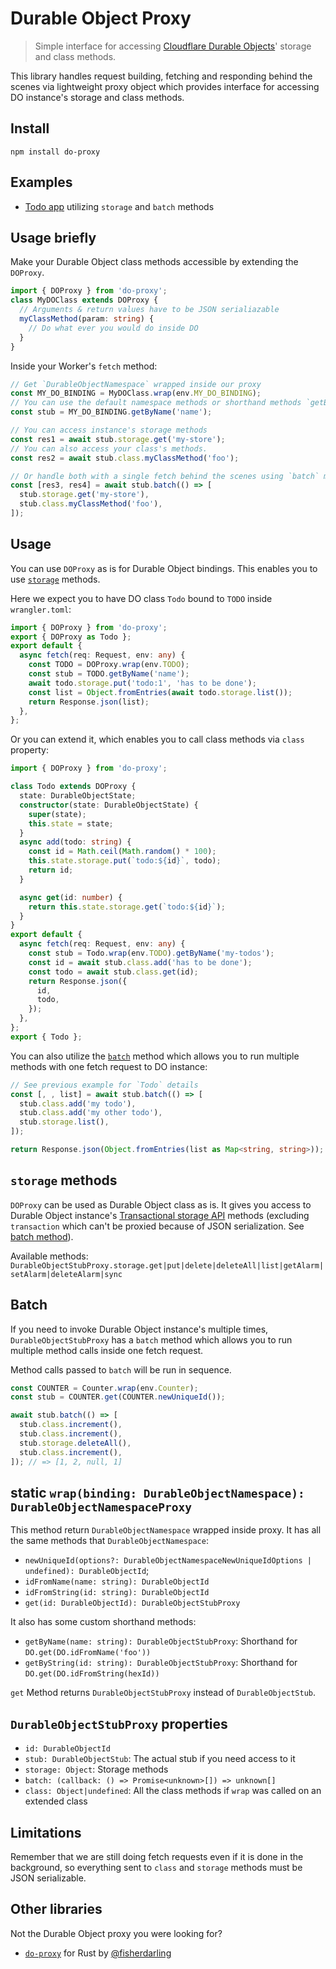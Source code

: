 # Durable Object Proxy

> Simple interface for accessing [Cloudflare Durable Objects](https://developers.cloudflare.com/workers/learning/using-durable-objects/)' storage and class methods.

This library handles request building, fetching and responding behind the scenes via lightweight proxy object which provides interface for accessing DO instance's storage and class methods.

## Install

```text
npm install do-proxy
```

## Examples

- [Todo app](https://stackblitz.com/fork/github/osaton/do-proxy/tree/main/examples/todo-storage?file=index.ts&terminal='start-stackblitz') utilizing `storage` and `batch` methods

## Usage briefly

Make your Durable Object class methods accessible by extending the `DOProxy`.

```ts
import { DOProxy } from 'do-proxy';
class MyDOClass extends DOProxy {
  // Arguments & return values have to be JSON serialiazable
  myClassMethod(param: string) {
    // Do what ever you would do inside DO
  }
}
```

Inside your Worker's `fetch` method:

```ts
// Get `DurableObjectNamespace` wrapped inside our proxy
const MY_DO_BINDING = MyDOClass.wrap(env.MY_DO_BINDING);
// You can use the default namespace methods or shorthand methods `getByName` & `getById`
const stub = MY_DO_BINDING.getByName('name');

// You can access instance's storage methods
const res1 = await stub.storage.get('my-store');
// You can also access your class's methods.
const res2 = await stub.class.myClassMethod('foo');

// Or handle both with a single fetch behind the scenes using `batch` method
const [res3, res4] = await stub.batch(() => [
  stub.storage.get('my-store'),
  stub.class.myClassMethod('foo'),
]);
```

## Usage

You can use `DOProxy` as is for Durable Object bindings. This enables you to use [`storage`](#storage-methods) methods.

Here we expect you to have DO class `Todo` bound to `TODO` inside `wrangler.toml`:

```ts
import { DOProxy } from 'do-proxy';
export { DOProxy as Todo };
export default {
  async fetch(req: Request, env: any) {
    const TODO = DOProxy.wrap(env.TODO);
    const stub = TODO.getByName('name');
    await todo.storage.put('todo:1', 'has to be done');
    const list = Object.fromEntries(await todo.storage.list());
    return Response.json(list);
  },
};
```

Or you can extend it, which enables you to call class methods via `class` property:

```ts
import { DOProxy } from 'do-proxy';

class Todo extends DOProxy {
  state: DurableObjectState;
  constructor(state: DurableObjectState) {
    super(state);
    this.state = state;
  }
  async add(todo: string) {
    const id = Math.ceil(Math.random() * 100);
    this.state.storage.put(`todo:${id}`, todo);
    return id;
  }

  async get(id: number) {
    return this.state.storage.get(`todo:${id}`);
  }
}
export default {
  async fetch(req: Request, env: any) {
    const stub = Todo.wrap(env.TODO).getByName('my-todos');
    const id = await stub.class.add('has to be done');
    const todo = await stub.class.get(id);
    return Response.json({
      id,
      todo,
    });
  },
};
export { Todo };
```

You can also utilize the [`batch`](#batch) method which allows you to run multiple methods with one fetch request to DO instance:

```ts
// See previous example for `Todo` details
const [, , list] = await stub.batch(() => [
  stub.class.add('my todo'),
  stub.class.add('my other todo'),
  stub.storage.list(),
]);

return Response.json(Object.fromEntries(list as Map<string, string>));
```

## `storage` methods

`DOProxy` can be used as Durable Object class as is. It gives you access to Durable Object instance's [Transactional storage API](https://developers.cloudflare.com/workers/runtime-apis/durable-objects/#transactional-storage-api) methods (excluding `transaction` which can't be proxied because of JSON serialization. See [batch method](#batch)).

Available methods: `DurableObjectStubProxy.storage.get|put|delete|deleteAll|list|getAlarm|setAlarm|deleteAlarm|sync`

## Batch

If you need to invoke Durable Object instance's multiple times, `DurableObjectStubProxy` has a `batch` method which allows you to run multiple method calls inside one fetch request.

Method calls passed to `batch` will be run in sequence.

```ts
const COUNTER = Counter.wrap(env.Counter);
const stub = COUNTER.get(COUNTER.newUniqueId());

await stub.batch(() => [
  stub.class.increment(),
  stub.class.increment(),
  stub.storage.deleteAll(),
  stub.class.increment(),
]); // => [1, 2, null, 1]
```

## static `wrap(binding: DurableObjectNamespace): DurableObjectNamespaceProxy`

This method return `DurableObjectNamespace` wrapped inside proxy.
It has all the same methods that `DurableObjectNamespace`:

- `newUniqueId(options?: DurableObjectNamespaceNewUniqueIdOptions | undefined): DurableObjectId`;
- `idFromName(name: string): DurableObjectId`
- `idFromString(id: string): DurableObjectId`
- `get(id: DurableObjectId): DurableObjectStubProxy`

It also has some custom shorthand methods:

- `getByName(name: string): DurableObjectStubProxy`: Shorthand for `DO.get(DO.idFromName('foo'))`
- `getByString(id: string): DurableObjectStubProxy`: Shorthand for `DO.get(DO.idFromString(hexId))`

`get` Method returns `DurableObjectStubProxy` instead of `DurableObjectStub`.

## `DurableObjectStubProxy` properties

- `id: DurableObjectId`
- `stub: DurableObjectStub`: The actual stub if you need access to it
- `storage: Object`: Storage methods
- `batch: (callback: () => Promise<unknown>[]) => unknown[]`
- `class: Object|undefined`: All the class methods if `wrap` was called on an extended class

## Limitations

Remember that we are still doing fetch requests even if it is done in the background, so everything sent to `class` and `storage` methods must be JSON serializable.

## Other libraries

Not the Durable Object proxy you were looking for?

- [`do-proxy`](https://github.com/fisherdarling/do-proxy) for Rust by [@fisherdarling](https://www.github.com/fisherdarling)
